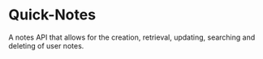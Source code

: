 # Quick-Notes
A notes API that allows for the creation, retrieval, updating, searching and deleting of user notes.
